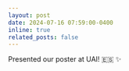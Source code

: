 ```yaml
---
layout: post
date: 2024-07-16 07:59:00-0400
inline: true
related_posts: false
---
```


Presented our poster at UAI! :es: :sparkles: 
